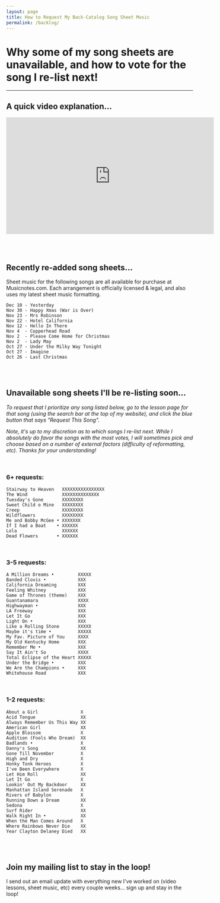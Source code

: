 ```yaml
---
layout: page
title: How to Request My Back-Catalog Song Sheet Music
permalink: /backlog/
---
```


<h1>Why some of my song sheets are unavailable, and how to vote for the song I re-list next!</h1>

<hr />

<h2>A quick video explanation...</h2>

<iframe width="560" height="315" src="https://www.youtube.com/embed/LlmYxrMCRHE" frameborder="0" allow="accelerometer; autoplay; encrypted-media; gyroscope; picture-in-picture" allowfullscreen></iframe>

<br /><br />

<h2>Recently re-added song sheets...</h2>

Sheet music for the following songs are all available for purchase at Musicnotes.com. Each arrangement is officially licensed & legal, and also uses my latest sheet music formatting.

    Dec 10 - Yesterday
    Nov 30 - Happy Xmas (War is Over)
    Nov 23 - Mrs Robinson
    Nov 22 - Hotel California
    Nov 12 - Hello In There
    Nov 4  - Copperhead Road
    Nov 2  - Please Come Home for Christmas
    Nov 2  - Lady May
    Oct 27 - Under the Milky Way Tonight
    Oct 27 - Imagine
    Oct 26 - Last Christmas

<br /><br />

<h2>Unavailable song sheets I'll be re-listing soon...</h2>

<p><em>To request that I prioritize any song listed below, go to the lesson page for that song (using the search bar at the top of my website), and click the blue button that says "Request This Song".</em></p>

<p><em>Note, it's up to my discretion as to which songs I re-list next. While I absolutely do favor the songs with the most votes, I will sometimes pick and choose based on a number of external factors (difficulty of reformatting, etc). Thanks for your understanding!</em></p>

<br />

<h3>6+ requests:</h3>

    Stairway to Heaven   XXXXXXXXXXXXXXXX
    The Wind             XXXXXXXXXXXXXX
    Tuesday's Gone       XXXXXXXX
    Sweet Child o Mine   XXXXXXXX
    Creep                XXXXXXXX
    Wildflowers          XXXXXXXX
    Me and Bobby McGee • XXXXXXX
    If I had a Boat    • XXXXXX
    Lola                 XXXXXX
    Dead Flowers       • XXXXXX

<br />
<h3>3-5 requests:</h3>

    A Million Dreams •         XXXXX
    Banded Clovis •            XXX
    California Dreaming        XXX
    Feeling Whitney            XXX
    Game of Thrones (theme)    XXX
    Guantanamara               XXXX
    Highwayman •               XXX
    LA Freeway                 XXX
    Let It Go                  XXX
    Light On •                 XXX
    Like a Rolling Stone       XXXXX
    Maybe it's time •          XXXXX
    My Fav. Picture of You     XXXX
    My Old Kentucky Home       XXX
    Remember Me •              XXX
    Say It Ain't So            XXXX
    Total Eclipse of the Heart XXXXX
    Under the Bridge •         XXX
    We Are the Champions •     XXX
    Whitehouse Road            XXX

<br />
<h3>1-2 requests:</h3>

    About a Girl                X
    Acid Tongue                 XX
    Always Remember Us This Way XX
    American Girl               XX
    Apple Blossom               X
    Audition (Fools Who Dream)  XX
    Badlands •                  X
    Danny's Song                XX
    Gone Till November          X
    High and Dry                X
    Honky Tonk Heroes           X
    I've Been Everywhere        X
    Let Him Roll                XX
    Let It Go                   X
    Lookin' Out My Backdoor     XX
    Manhattan Island Serenade   X
    Rivers of Babylon           X
    Running Down a Dream        XX  
    Sedona                      X
    Surf Rider                  XX
    Walk Right In •             XX
    When the Man Comes Around   X
    Where Rainbows Never Die    XX
    Year Clayton Delaney Died   XX

<br /><br />

<h2>Join my mailing list to stay in the loop!</h2>
<p>I send out an email update with everything new I've worked on (video lessons, sheet music, etc) every couple weeks... sign up and stay in the loop!</p>
<script async data-uid="200aea9186" src="https://songnotes.ck.page/200aea9186/index.js"></script>
